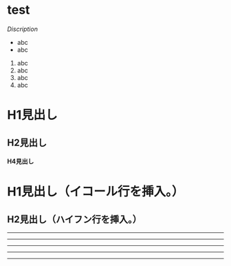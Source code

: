 # test

*Discription*  
* abc  
* abc  

1. abc  
2. abc  
3. abc  
4. abc  

# H1見出し  
## H2見出し  
#### H4見出し  

H1見出し（イコール行を挿入。）  
==================  

H2見出し（ハイフン行を挿入。）  
---------------------------------  

* * *  
***  
*****  
- - -  
---------------------------------------  
